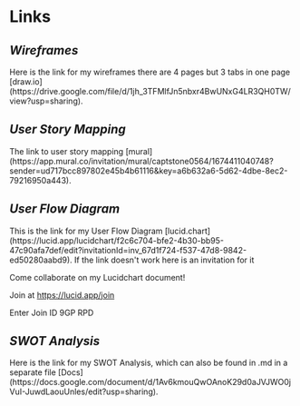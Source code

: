 # **Links**

## *Wireframes*
<p> Here is the link for my wireframes there are 4 pages but 3 tabs in one page [draw.io](https://drive.google.com/file/d/1jh_3TFMlfJn5nbxr4BwUNxG4LR3QH0TW/view?usp=sharing).
</p>

## *User Story Mapping*
<p> The link to user story mapping [mural](https://app.mural.co/invitation/mural/captstone0564/1674411040748?sender=ud717bcc897802e45b4b61116&key=a6b632a6-5d62-4dbe-8ec2-79216950a443).
</p>

## *User Flow Diagram*
<p> This is the link for my User Flow Diagram [lucid.chart]
(https://lucid.app/lucidchart/f2c6c704-bfe2-4b30-bb95-47c90afa7def/edit?invitationId=inv_67d1f724-f537-47d8-9842-ed50280aabd9).
If the link doesn't work here is an invitation for it  

Come collaborate on my Lucidchart document!

Join at https://lucid.app/join

Enter Join ID
9GP RPD
</p>

## *SWOT Analysis*
<p> Here is the link for my SWOT Analysis, which can also be found in .md in a separate file [Docs](https://docs.google.com/document/d/1Av6kmouQwOAnoK29d0aJVJWO0jVuI-JuwdLaouUnles/edit?usp=sharing).
</p>
